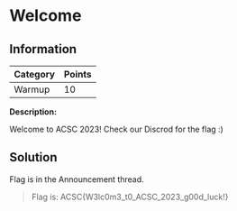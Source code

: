 # Welcome

## Information
**Category** | **Points** 
--- | --- 
Warmup | 10 

**Description:** 

Welcome to ACSC 2023!
Check our Discrod for the flag :)

## Solution
Flag is in the Announcement thread.

> Flag is: ACSC{W3lc0m3_t0_ACSC_2023_g00d_luck!}
